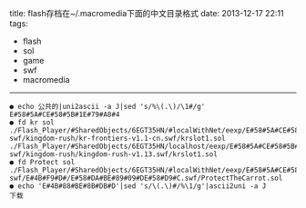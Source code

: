 title: flash存档在~/.macromedia下面的中文目录格式
date: 2013-12-17 22:11
tags:
- flash
- sol
- game
- swf
- macromedia 
---
```
● echo 公共的|uni2ascii -a J|sed 's/%\(.\)/\1#/g'
E#58#5A#CE#58#5B#1E#79#A8#4
● fd kr sol
./Flash_Player/#SharedObjects/6EGT35HN/#localWithNet/eexp/E#58#5A#CE#58#5B#1E#79#A8#4/game-swf/kingdom-rush/kr-frontiers-v1.1-cn.swf/krslot1.sol
./Flash_Player/#SharedObjects/6EGT35HN/localhost/eexp/E#58#5A#CE#58#5B#1E#79#A8#4/game-swf/kingdom-rush/kingdom-rush-v1.13.swf/krslot1.sol
● fd Protect sol
./Flash_Player/#SharedObjects/6EGT35HN/#localWithNet/eexp/E#58#5A#CE#58#5B#1E#79#A8#4/game-swf/E#4B#F9#D#/E#58#DA#BE#89#09#DE#58#D9#C.swf/ProtectTheCarrot.sol
● echo 'E#4B#88#BE#8B#DB#D'|sed 's/\(.\)#/%\1/g'|ascii2uni -a J
下载
```

